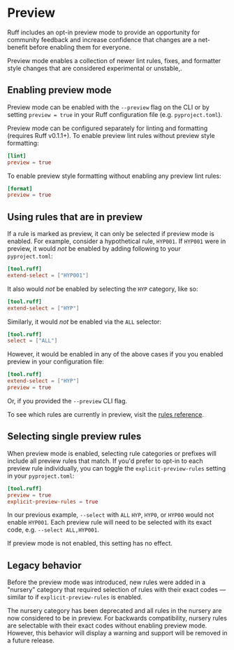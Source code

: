 # Preview

Ruff includes an opt-in preview mode to provide an opportunity for community feedback and increase confidence that
changes are a net-benefit before enabling them for everyone.

Preview mode enables a collection of newer lint rules, fixes, and formatter style changes that are
considered experimental or unstable,.

## Enabling preview mode

Preview mode can be enabled with the `--preview` flag on the CLI or by setting `preview = true` in your Ruff
configuration file (e.g. `pyproject.toml`).

Preview mode can be configured separately for linting and formatting (requires Ruff v0.1.1+). To enable preview lint rules without preview style formatting:

```toml
[lint]
preview = true
```

To enable preview style formatting without enabling any preview lint rules:

```toml
[format]
preview = true
```

## Using rules that are in preview

If a rule is marked as preview, it can only be selected if preview mode is enabled. For example, consider a
hypothetical rule, `HYP001`. If `HYP001` were in preview, it would _not_ be enabled by adding following to your
`pyproject.toml`:

```toml
[tool.ruff]
extend-select = ["HYP001"]
```

It also would _not_ be enabled by selecting the `HYP` category, like so:

```toml
[tool.ruff]
extend-select = ["HYP"]
```

Similarly, it would _not_ be enabled via the `ALL` selector:

```toml
[tool.ruff]
select = ["ALL"]
```

However, it would be enabled in any of the above cases if you you enabled preview in your configuration file:

```toml
[tool.ruff]
extend-select = ["HYP"]
preview = true
```

Or, if you provided the `--preview` CLI flag.

To see which rules are currently in preview, visit the [rules reference](rules.md).

## Selecting single preview rules

When preview mode is enabled, selecting rule categories or prefixes will include all preview rules that match.
If you'd prefer to opt-in to each preview rule individually, you can toggle the `explicit-preview-rules`
setting in your `pyproject.toml`:

```toml
[tool.ruff]
preview = true
explicit-preview-rules = true
```

In our previous example, `--select` with `ALL` `HYP`, `HYP0`, or `HYP00` would not enable `HYP001`. Each preview
rule will need to be selected with its exact code, e.g. `--select ALL,HYP001`.

If preview mode is not enabled, this setting has no effect.

## Legacy behavior

Before the preview mode was introduced, new rules were added in a "nursery" category that required selection of
rules with their exact codes — similar to if `explicit-preview-rules` is enabled.

The nursery category has been deprecated and all rules in the nursery are now considered to be in preview.
For backwards compatibility, nursery rules are selectable with their exact codes without enabling preview mode.
However, this behavior will display a warning and support will be removed in a future release.
